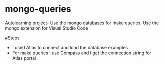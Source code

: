 # mongo-queries
Autolearning project- Use the mongo databases for make queries. Use the mongo extension for Visual Studio Code

#Steps
- I used Atlas to connect and load the database examples
- For make queries I use Compass and I get the connection string for Atlas portal
